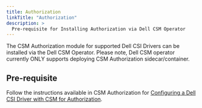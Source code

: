 ```yaml
---
title: Authorization
linkTitle: "Authorization"
description: >
  Pre-requisite for Installing Authorization via Dell CSM Operator
---
```


The CSM Authorization module for supported Dell CSI Drivers can be installed via the Dell CSM Operator. Please note, Dell CSM operator currently ONLY supports deploying CSM Authorization sidecar/container.

## Pre-requisite

Follow the instructions available in CSM Authorization for [Configuring a Dell CSI Driver with CSM for Authorization](../../../authorization/deployment/helm/_index.md#configuring-a-dell-csi-driver).